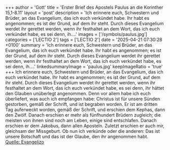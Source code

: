 +++
author = 'Gott'
title = 'Erster Brief des Apostels Paulus an die Korinther 15,1-8.11'
layout = 'post'
description = 'Ich erinnere euch, Schwestern und Brüder, an das Evangelium, das ich euch verkündet habe. Ihr habt es angenommen; es ist der Grund, auf dem ihr steht. Durch dieses Evangelium werdet ihr gerettet werden, wenn ihr festhaltet an dem Wort, das ich euch verkündet habe, es sei denn, ih....'
images = ['/symbols/paulus.jpg']
categories = ['LECTIO 2']
tags = ['LECTIO 2']
date = '2025-04-21 07:30:28 +0100'
summary = 'Ich erinnere euch, Schwestern und Brüder, an das Evangelium, das ich euch verkündet habe. Ihr habt es angenommen; es ist der Grund, auf dem ihr steht. Durch dieses Evangelium werdet ihr gerettet werden, wenn ihr festhaltet an dem Wort, das ich euch verkündet habe, es sei denn, ih....'
linkedsummaryImage = 'paulus.jpg'
keepImageRatio = 'true'
+++
Ich erinnere euch, Schwestern und Brüder, an das Evangelium, das ich euch verkündet habe. Ihr habt es angenommen; es ist der Grund, auf dem ihr steht.
Durch dieses Evangelium werdet ihr gerettet werden, wenn ihr festhaltet an dem Wort, das ich euch verkündet habe, es sei denn, ihr hättet den Glauben unüberlegt angenommen.<!--more-->
Denn vor allem habe ich euch überliefert, was auch ich empfangen habe: Christus ist für unsere Sünden gestorben, gemäß der Schrift,
und ist begraben worden. Er ist am dritten Tag auferweckt worden, gemäß der Schrift,
und erschien dem Kephas, dann den Zwölf.
Danach erschien er mehr als fünfhundert Brüdern zugleich; die meisten von ihnen sind noch am Leben, einige sind entschlafen.
Danach erschien er dem Jakobus, dann allen Aposteln.
Zuletzt erschien er auch mir, gleichsam der Missgeburt.
Ob nun ich verkünde oder die anderen: Das ist unsere Botschaft und das ist der Glaube, den ihr angenommen habt.<br> [Quelle: Evangelizo](https://evangeliumtagfuertag.org/DE/gospel)